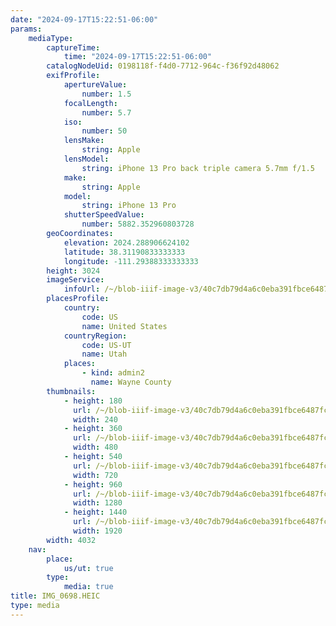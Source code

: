 ```yaml
---
date: "2024-09-17T15:22:51-06:00"
params:
    mediaType:
        captureTime:
            time: "2024-09-17T15:22:51-06:00"
        catalogNodeUid: 0198118f-f4d0-7712-964c-f36f92d48062
        exifProfile:
            apertureValue:
                number: 1.5
            focalLength:
                number: 5.7
            iso:
                number: 50
            lensMake:
                string: Apple
            lensModel:
                string: iPhone 13 Pro back triple camera 5.7mm f/1.5
            make:
                string: Apple
            model:
                string: iPhone 13 Pro
            shutterSpeedValue:
                number: 5882.352960803728
        geoCoordinates:
            elevation: 2024.288906624102
            latitude: 38.31190833333333
            longitude: -111.29388333333333
        height: 3024
        imageService:
            infoUrl: /~/blob-iiif-image-v3/40c7db79d4a6c0eba391fbce6487fca67d147d16495ac2a135312f1cbe946545/info.json
        placesProfile:
            country:
                code: US
                name: United States
            countryRegion:
                code: US-UT
                name: Utah
            places:
                - kind: admin2
                  name: Wayne County
        thumbnails:
            - height: 180
              url: /~/blob-iiif-image-v3/40c7db79d4a6c0eba391fbce6487fca67d147d16495ac2a135312f1cbe946545/full/240%2C180/0/default.jpg
              width: 240
            - height: 360
              url: /~/blob-iiif-image-v3/40c7db79d4a6c0eba391fbce6487fca67d147d16495ac2a135312f1cbe946545/full/480%2C360/0/default.jpg
              width: 480
            - height: 540
              url: /~/blob-iiif-image-v3/40c7db79d4a6c0eba391fbce6487fca67d147d16495ac2a135312f1cbe946545/full/720%2C540/0/default.jpg
              width: 720
            - height: 960
              url: /~/blob-iiif-image-v3/40c7db79d4a6c0eba391fbce6487fca67d147d16495ac2a135312f1cbe946545/full/1280%2C960/0/default.jpg
              width: 1280
            - height: 1440
              url: /~/blob-iiif-image-v3/40c7db79d4a6c0eba391fbce6487fca67d147d16495ac2a135312f1cbe946545/full/1920%2C1440/0/default.jpg
              width: 1920
        width: 4032
    nav:
        place:
            us/ut: true
        type:
            media: true
title: IMG_0698.HEIC
type: media
---
```

